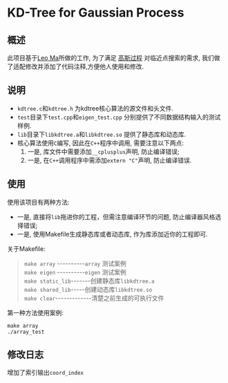 # KD-Tree for Gaussian Process

## 概述
此项目基于[Leo Ma](https://github.com/begeekmyfriend/kdtree)所做的工作, 
为了满足 [高斯过程](https://en.wikipedia.org/wiki/Gaussian_process) 对临近点搜索的需求,
我们做了适配修改并添加了代码注释,方便他人使用和修改.  

## 说明
- `kdtree.c`和`kdtree.h` 为kdtree核心算法的源文件和头文件.  
- `test`目录下`test.cpp`和`eigen_test.cpp` 分别提供了不同数据结构输入的测试样例.
- `lib`目录下`libkdtree.a`和`libkdtree.so` 提供了静态库和动态库.
- 核心算法使用`C`编写, 因此在`C++`程序中调用, 需要注意以下两点:  
  1. 一是, 库文件中需要添加`__cplusplus`声明, 防止编译错误;
  1. 一是, 在`C++`调用程序中需添加`extern "C"`声明, 防止编译错误.

## 使用
使用该项目有两种方法:
- 一是, 直接将`lib`拖进你的工程，但需注意编译环节的问题, 防止编译器风格选择错误;
- 一是, 使用Makefile生成静态库或者动态库, 作为库添加近你的工程即可.

关于Makefile:
>`make array` ----------`array` 测试案例  
>`make eigen` ----------`eigen` 测试案例  
>`make static_lib`-------创建静态库`libkdtree.a`   
>`make shared_lib`-----创建动态库`libkdtree.so`   
>`make clear`-------------清楚之前生成的可执行文件

第一种方法使用案例:
```
make array
./array_test
```

## 修改日志
增加了索引输出`coord_index`
